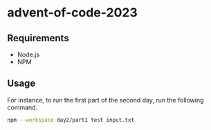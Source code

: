 # advent-of-code-2023

## Requirements

- Node.js
- NPM

## Usage

For instance, to run the first part of the second day, run the following command.

```bash
npm --workspace day2/part1 test input.txt
```
